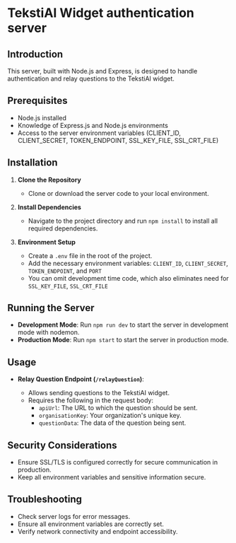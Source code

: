 # TekstiAI Widget authentication server

## Introduction

This server, built with Node.js and Express, is designed to handle authentication and relay questions to the TekstiAI widget.

## Prerequisites

- Node.js installed
- Knowledge of Express.js and Node.js environments
- Access to the server environment variables (CLIENT_ID, CLIENT_SECRET, TOKEN_ENDPOINT, SSL_KEY_FILE, SSL_CRT_FILE)

## Installation

1. **Clone the Repository**
    
    - Clone or download the server code to your local environment.
2. **Install Dependencies**
    
    - Navigate to the project directory and run `npm install` to install all required dependencies.
3. **Environment Setup**
    
    - Create a `.env` file in the root of the project.
    - Add the necessary environment variables: `CLIENT_ID`, `CLIENT_SECRET`, `TOKEN_ENDPOINT`, and `PORT`
    - You can omit development time code, which also eliminates need for `SSL_KEY_FILE`, `SSL_CRT_FILE`

## Running the Server

- **Development Mode**: Run `npm run dev` to start the server in development mode with nodemon.
- **Production Mode**: Run `npm start` to start the server in production mode.

## Usage

- **Relay Question Endpoint (`/relayQuestion`)**:
    
    - Allows sending questions to the TekstiAI widget.
    - Requires the following in the request body:
        - `apiUrl`: The URL to which the question should be sent.
        - `organisationKey`: Your organization's unique key.
        - `questionData`: The data of the question being sent.

## Security Considerations

- Ensure SSL/TLS is configured correctly for secure communication in production.
- Keep all environment variables and sensitive information secure.

## Troubleshooting

- Check server logs for error messages.
- Ensure all environment variables are correctly set.
- Verify network connectivity and endpoint accessibility.
